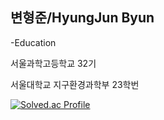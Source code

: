 ## 변형준/HyungJun Byun

-Education

서울과학고등학교 32기

서울대학교 지구환경과학부 23학번

[![Solved.ac Profile](http://mazassumnida.wtf/api/generate_badge?boj=hjbyun04)](https://solved.ac/hjbyun04)
